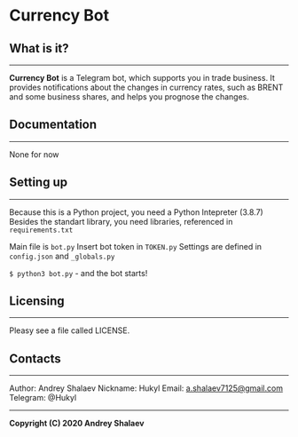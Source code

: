 # Currency Bot


## What is it?
----------------------------------------
**Currency Bot** is a Telegram bot, which supports you in trade business. It provides notifications about the 
changes in currency rates, such as BRENT and some business shares, and helps you prognose the changes.




## Documentation
----------------------------------------
None for now




## Setting up
----------------------------------------
Because this is a Python project, you need a Python Intepreter (3.8.7)
Besides the standart library, you need libraries, referenced in `requirements.txt`

Main file is `bot.py`
Insert bot token in `TOKEN.py`
Settings are defined in `config.json` and `_globals.py`

`$ python3 bot.py` - and the bot starts!




## Licensing
----------------------------------------
Pleasу see a file called LICENSE.




## Contacts
----------------------------------------
Author: Andrey Shalaev
Nickname: Hukyl
Email: a.shalaev7125@gmail.com
Telegram: @Hukyl




----------------------------------------
**Copyright (C) 2020 Andrey Shalaev**
